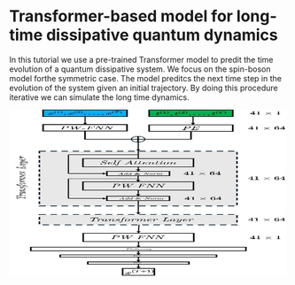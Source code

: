 # Transformer-based model for long-time dissipative quantum dynamics

In this tutorial we use a pre-trained Transformer model to predit the time evolution of a quantum dissipative system. We focus on the spin-boson model forthe symmetric case. 
The model preditcs the next time step in the evolution of the system given an initial trajectory.  By doing this procedure iterative we can simulate the long time dynamics.  

<img src="https://github.com/leherrer/Transformer_QD/blob/main/figures/Trans_model.jpg" alt="Trans_model" width="500" height="300"/>
